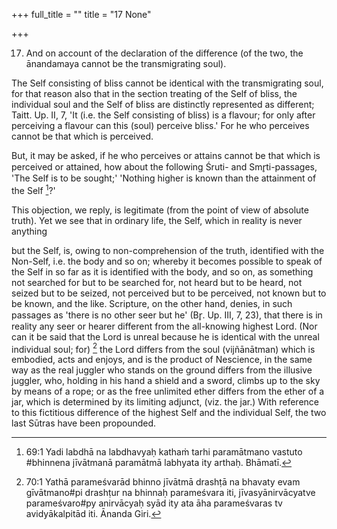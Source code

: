 +++
full_title = ""
title = "17 None"

+++


17. And on account of the declaration of the difference (of the two, the ānandamaya cannot be the transmigrating soul).

The Self consisting of bliss cannot be identical with the transmigrating soul, for that reason also that in the section treating of the Self of bliss, the individual soul and the Self of bliss are distinctly represented as different; Taitt. Up. II, 7, 'It (i.e. the Self consisting of bliss) is a flavour; for only after perceiving a flavour can this (soul) perceive bliss.' For he who perceives cannot be that which is perceived.

But, it may be asked, if he who perceives or attains cannot be that which is perceived or attained, how about the following Śruti- and Smr̥ti-passages, 'The Self is to be sought;' 'Nothing higher is known than the attainment of the Self [^fn_113]?'

This objection, we reply, is legitimate (from the point of view of absolute truth). Yet we see that in ordinary life, the Self, which in reality is never anything

[^fn_113]: 69:1 Yadi labdhā na labdhavyaḥ kathaṁ tarhi paramātmano vastuto #bhinnena jīvātmanā paramātmā labhyata ity arthaḥ. Bhāmatī.

but the Self, is, owing to non-comprehension of the truth, identified with the Non-Self, i.e. the body and so on; whereby it becomes possible to speak of the Self in so far as it is identified with the body, and so on, as something not searched for but to be searched for, not heard but to be heard, not seized but to be seized, not perceived but to be perceived, not known but to be known, and the like. Scripture, on the other hand, denies, in such passages as 'there is no other seer but he' (Br̥. Up. III, 7, 23), that there is in reality any seer or hearer different from the all-knowing highest Lord. (Nor can it be said that the Lord is unreal because he is identical with the unreal individual soul; for) [^fn_114] the Lord differs from the soul (vijñānātman) which is embodied, acts and enjoys, and is the product of Nescience, in the same way as the real juggler who stands on the ground differs from the illusive juggler, who, holding in his hand a shield and a sword, climbs up to the sky by means of a rope; or as the free unlimited ether differs from the ether of a jar, which is determined by its limiting adjunct, (viz. the jar.) With reference to this fictitious difference of the highest Self and the individual Self, the two last Sūtras have been propounded.

[^fn_114]: 70:1 Yathā parameśvarād bhinno jīvātmā drashṭā na bhavaty evam gīvātmano#pi drashṭur na bhinnaḥ parameśvara iti, jīvasyānirvācyatve parameśvaro#py anirvācyaḥ syād ity ata āha parameśvaras tv avidyākalpitād iti. Ānanda Giri.

